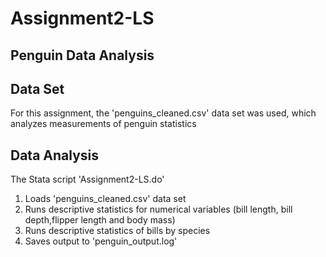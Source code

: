 # Assignment2-LS
## Penguin Data Analysis

## Data Set
For this assignment, the 'penguins_cleaned.csv' data set was used, which analyzes measurements of penguin statistics

## Data Analysis 
The Stata script 'Assignment2-LS.do'
1. Loads 'penguins_cleaned.csv' data set
2. Runs descriptive statistics for numerical variables (bill length, bill depth,flipper length and body mass)
3. Runs descriptive statistics of bills by species 
4. Saves output to 'penguin_output.log'